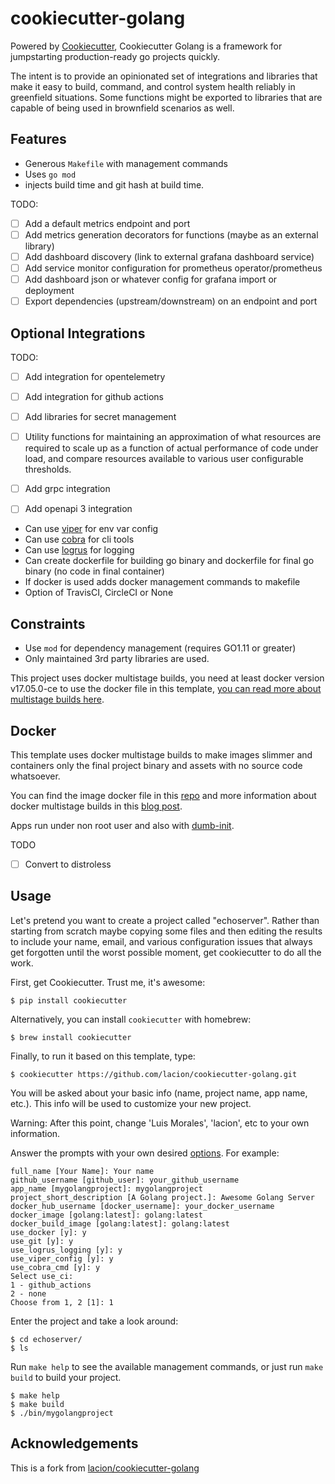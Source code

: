 # cookiecutter-golang

Powered by [Cookiecutter](https://github.com/audreyr/cookiecutter), Cookiecutter Golang is a framework for jumpstarting production-ready go projects quickly.

The intent is to provide an opinionated set of integrations and libraries that make it easy to build, command, and control system health reliably in greenfield situations. Some functions might be exported to libraries that are capable of being used in brownfield scenarios as well.

## Features

- Generous `Makefile` with management commands
- Uses `go mod`
- injects build time and git hash at build time.

TODO:
* [ ] Add a default metrics endpoint and port
* [ ] Add metrics generation decorators for functions (maybe as an external library)
* [ ] Add dashboard discovery (link to external grafana dashboard service)
* [ ] Add service monitor configuration for prometheus operator/prometheus
* [ ] Add dashboard json or whatever config for grafana import or deployment
* [ ] Export dependencies (upstream/downstream) on an endpoint and port

## Optional Integrations

TODO:
* [ ] Add integration for opentelemetry
* [ ] Add integration for github actions
* [ ] Add libraries for secret management
* [ ] Utility functions for maintaining an approximation of what resources are required to scale up as a function of actual performance of code under load, and compare resources available to various user configurable thresholds.
* [ ] Add grpc integration
* [ ] Add openapi 3 integration


- Can use [viper](https://github.com/spf13/viper) for env var config
- Can use [cobra](https://github.com/spf13/cobra) for cli tools
- Can use [logrus](https://github.com/sirupsen/logrus) for logging
- Can create dockerfile for building go binary and dockerfile for final go binary (no code in final container)
- If docker is used adds docker management commands to makefile
- Option of TravisCI, CircleCI or None

## Constraints

- Use `mod` for dependency management (requires GO1.11 or greater)
- Only maintained 3rd party libraries are used.

This project uses docker multistage builds, you need at least docker version v17.05.0-ce to use the docker file in this template, [you can read more about multistage builds here](https://www.critiqus.com/post/multi-stage-docker-builds/).

## Docker

This template uses docker multistage builds to make images slimmer and containers only the final project binary and assets with no source code whatsoever.

You can find the image docker file in this [repo](https://github.com/lacion/alpine-golang-buildimage) and more information about docker multistage builds in this [blog post](https://www.critiqus.com/post/multi-stage-docker-builds/).

Apps run under non root user and also with [dumb-init](https://github.com/Yelp/dumb-init).

TODO
* [ ] Convert to distroless

## Usage

Let's pretend you want to create a project called "echoserver". Rather than starting from scratch maybe copying 
some files and then editing the results to include your name, email, and various configuration issues that always 
get forgotten until the worst possible moment, get cookiecutter to do all the work.

First, get Cookiecutter. Trust me, it's awesome:
```console
$ pip install cookiecutter
```

Alternatively, you can install `cookiecutter` with homebrew:
```console
$ brew install cookiecutter
```

Finally, to run it based on this template, type:
```console
$ cookiecutter https://github.com/lacion/cookiecutter-golang.git
```

You will be asked about your basic info (name, project name, app name, etc.). This info will be used to customize your new project.

Warning: After this point, change 'Luis Morales', 'lacion', etc to your own information.

Answer the prompts with your own desired [options](). For example:
```console
full_name [Your Name]: Your name
github_username [github_user]: your_github_username
app_name [mygolangproject]: mygolangproject
project_short_description [A Golang project.]: Awesome Golang Server
docker_hub_username [docker_username]: your_docker_username
docker_image [golang:latest]: golang:latest
docker_build_image [golang:latest]: golang:latest
use_docker [y]: y
use_git [y]: y
use_logrus_logging [y]: y
use_viper_config [y]: y
use_cobra_cmd [y]: y
Select use_ci:
1 - github_actions
2 - none
Choose from 1, 2 [1]: 1
```

Enter the project and take a look around:
```console
$ cd echoserver/
$ ls
```

Run `make help` to see the available management commands, or just run `make build` to build your project.
```console
$ make help
$ make build
$ ./bin/mygolangproject
```

## Acknowledgements
This is a fork from [lacion/cookiecutter-golang](https://github.com/lacion/cookiecutter-golang)